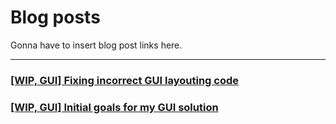 # Blog posts

Gonna have to insert blog post links here.

---

### [[WIP, GUI] Fixing incorrect GUI layouting code](02)

### [[WIP, GUI] Initial goals for my GUI solution](01)

